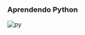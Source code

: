    ###                                                           Aprendendo Python



![py](https://user-images.githubusercontent.com/104802303/168487226-3a1916d0-d6a3-4ef1-bdcc-96cb99c2675d.png)
